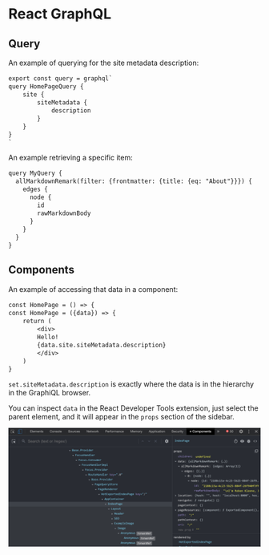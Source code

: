 # React GraphQL

## Query

An example of querying for the site metadata description:

    export const query = graphql`
    query HomePageQuery {
        site {
            siteMetadata {
                description
            }
        }
    }
    `

An example retrieving a specific item:

    query MyQuery {
      allMarkdownRemark(filter: {frontmatter: {title: {eq: "About"}}}) {
        edges {
          node {
            id
            rawMarkdownBody
          }
        }
      }
    }

## Components

An example of accessing that data in a component:

    const HomePage = () => {
    const HomePage = ({data}) => {
        return (
            <div>
            Hello!
            {data.site.siteMetadata.description}
            </div>
        )
    }

`set.siteMetadata.description` is exactly where the data is in the hierarchy in the GraphiQL browser.

You can inspect `data` in the React Developer Tools extension, just select the parent element, and it will appear in the `props` section of the sidebar.

[![GraphyQL Debugging](assets/graphql-debugging.png)](assets/graphql-debugging.png)